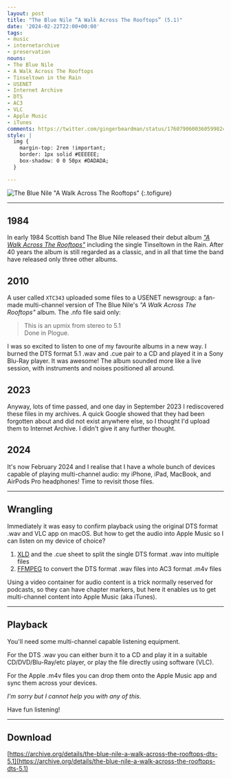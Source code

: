 ```yaml
---
layout: post
title: "The Blue Nile “A Walk Across The Rooftops” (5.1)"
date: '2024-02-22T22:00+00:00'
tags:
- music
- internetarchive
- preservation
nouns:
- The Blue Nile
- A Walk Across The Rooftops
- Tinseltown in the Rain
- USENET
- Internet Archive
- DTS
- AC3
- VLC
- Apple Music
- iTunes
comments: https://twitter.com/gingerbeardman/status/1760790600360599824
style: |
  img {
    margin-top: 2rem !important;
    border: 1px solid #EEEEEE;
    box-shadow: 0 0 50px #DADADA;
  }

---
```


![The Blue Nile "A Walk Across The Rooftops"](https://cdn.gingerbeardman.com/images/posts/the-blue-nile-a-walk-across-the-rooftops.jpg "<br>There are no downloads on this page, only links")
{:.tofigure}

----

## 1984

In early 1984 Scottish band The Blue Nile released their debut album [*"A Walk Across The Rooftops"*](https://en.wikipedia.org/wiki/A_Walk_Across_the_Rooftops) including the single Tinseltown in the Rain. After 40 years the album is still regarded as a classic, and in all that time the band have released only three other albums.

## 2010

A user called `XTC343` uploaded some files to a USENET newsgroup: a fan-made multi-channel version of The Blue Nile's *"A Walk Across The Rooftops"* album. The .nfo file said only:

> This is an upmix from stereo to 5.1  
> Done in Plogue.

I was so excited to listen to one of my favourite albums in a new way. I burned the DTS format 5.1 .wav and .cue pair to a CD and played it in a Sony Blu-Ray player. It was awesome! The album sounded more like a live session, with instruments and noises positioned all around.

## 2023

Anyway, lots of time passed, and one day in September 2023 I rediscovered these files in my archives. A quick Google showed that they had been forgotten about and did not exist anywhere else, so I thought I'd upload them to Internet Archive. I didn't give it any further thought.

## 2024

It's now February 2024 and I realise that I have a whole bunch of devices capable of playing multi-channel audio: my iPhone, iPad, MacBook, and AirPods Pro headphones! Time to revisit those files.

----

## Wrangling

Immediately it was easy to confirm playback using the original DTS format .wav and VLC app on macOS. But how to get the audio into Apple Music so I can listen on my device of choice?

1. [XLD](https://sourceforge.net/projects/xld/) and the .cue sheet to split the single DTS format .wav into multiple files
2. [FFMPEG](https://ffmpeg.org) to convert the DTS format .wav files into AC3 format .m4v files

Using a video container for audio content is a trick normally reserved for podcasts, so they can have chapter markers, but here it enables us to get multi-channel content into Apple Music (aka iTunes).

----

## Playback

You'll need some multi-channel capable listening equipment.

For the DTS .wav you can either burn it to a CD and play it in a suitable CD/DVD/Blu-Ray/etc player, or play the file directly using software (VLC).

For the Apple .m4v files you can drop them onto the Apple Music app and sync them across your devices.

*I'm sorry but I cannot help you with any of this.*

Have fun listening!

----

## Download

[https://archive.org/details/the-blue-nile-a-walk-across-the-rooftops-dts-5.1](https://archive.org/details/the-blue-nile-a-walk-across-the-rooftops-dts-5.1)
